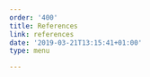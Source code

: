 ```yaml
---
order: '400'
title: References
link: references
date: '2019-03-21T13:15:41+01:00'
type: menu

---
```


